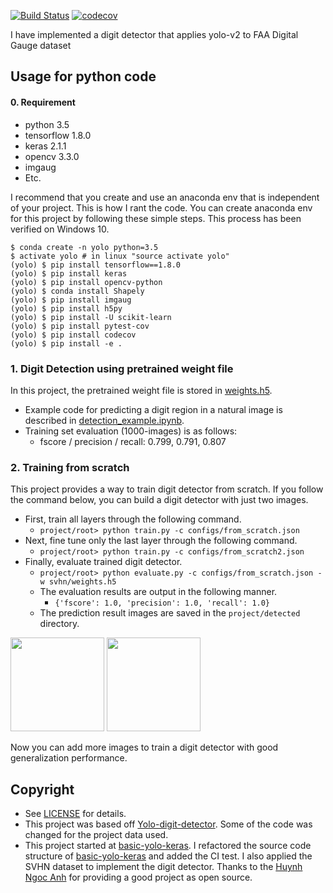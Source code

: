 [![Build Status](https://travis-ci.org/penny4860/Yolo-digit-detector.svg?branch=master)](https://travis-ci.org/penny4860/Yolo-digit-detector) [![codecov](https://codecov.io/gh/penny4860/Yolo-digit-detector/branch/master/graph/badge.svg)](https://codecov.io/gh/penny4860/Yolo-digit-detector)


I have implemented a digit detector that applies yolo-v2 to FAA Digital Gauge dataset 

## Usage for python code

#### 0. Requirement

* python 3.5
* tensorflow 1.8.0
* keras 2.1.1
* opencv 3.3.0
* imgaug
* Etc.

I recommend that you create and use an anaconda env that is independent of your project. This is how I rant the code. You can create anaconda env for this project by following these simple steps. This process has been verified on Windows 10.

```
$ conda create -n yolo python=3.5 
$ activate yolo # in linux "source activate yolo"
(yolo) $ pip install tensorflow==1.8.0
(yolo) $ pip install keras
(yolo) $ pip install opencv-python
(yolo) $ conda install Shapely
(yolo) $ pip install imgaug
(yolo) $ pip install h5py
(yolo) $ pip install -U scikit-learn
(yolo) $ pip install pytest-cov
(yolo) $ pip install codecov
(yolo) $ pip install -e .
```

### 1. Digit Detection using pretrained weight file

In this project, the pretrained weight file is stored in [weights.h5](https://drive.google.com/drive/folders/1Lg3eAPC39G9GwVTCH3XzF73Eok-N-dER).

* Example code for predicting a digit region in a natural image is described in [detection_example.ipynb](https://github.com/penny4860/Yolo-digit-detector/blob/master/detection_example.ipynb).
* Training set evaluation (1000-images) is as follows:
  * fscore / precision / recall: 0.799, 0.791, 0.807


### 2. Training from scratch

This project provides a way to train digit detector from scratch. If you follow the command below, you can build a digit detector with just two images.


* First, train all layers through the following command. 
  * `` project/root> python train.py -c configs/from_scratch.json ``
* Next, fine tune only the last layer through the following command. 
  * `` project/root> python train.py -c configs/from_scratch2.json ``
* Finally, evaluate trained digit detector.
  * `` project/root> python evaluate.py -c configs/from_scratch.json -w svhn/weights.h5 ``
  * The evaluation results are output in the following manner.
  	* ``{'fscore': 1.0, 'precision': 1.0, 'recall': 1.0}``
  * The prediction result images are saved in the ``project/detected`` directory.

<img src="images/1.png" height="150">
<img src="images/2.png" height="150">

Now you can add more images to train a digit detector with good generalization performance.


## Copyright

* See [LICENSE](LICENSE) for details.
* This project was based off [Yolo-digit-detector](https://github.com/penny4860/Yolo-digit-detector). Some of the code was changed for the project data used. 
* This project started at [basic-yolo-keras](https://github.com/experiencor/basic-yolo-keras). I refactored the source code structure of [basic-yolo-keras](https://github.com/experiencor/basic-yolo-keras) and added the CI test. I also applied the SVHN dataset to implement the digit detector. Thanks to the [Huynh Ngoc Anh](https://github.com/experiencor) for providing a good project as open source.

